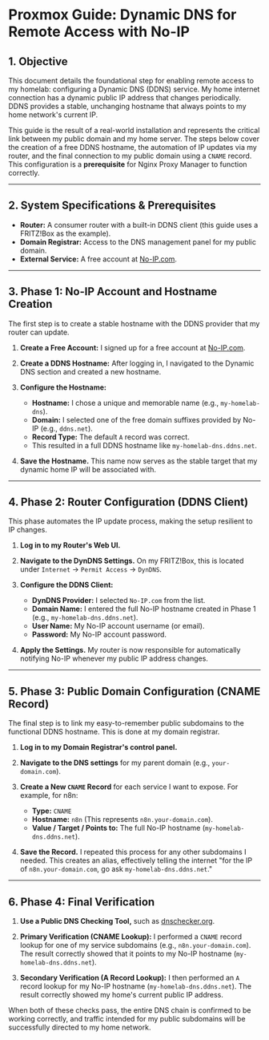 # Proxmox Guide: Dynamic DNS for Remote Access with No-IP

## 1. Objective

This document details the foundational step for enabling remote access to my homelab: configuring a Dynamic DNS (DDNS) service. My home internet connection has a dynamic public IP address that changes periodically. DDNS provides a stable, unchanging hostname that always points to my home network's current IP.

This guide is the result of a real-world installation and represents the critical link between my public domain and my home server. The steps below cover the creation of a free DDNS hostname, the automation of IP updates via my router, and the final connection to my public domain using a `CNAME` record. This configuration is a **prerequisite** for Nginx Proxy Manager to function correctly.

---

## 2. System Specifications & Prerequisites

*   **Router:** A consumer router with a built-in DDNS client (this guide uses a FRITZ!Box as the example).
*   **Domain Registrar:** Access to the DNS management panel for my public domain.
*   **External Service:** A free account at [No-IP.com](https://www.noip.com/).

---

## 3. Phase 1: No-IP Account and Hostname Creation

The first step is to create a stable hostname with the DDNS provider that my router can update.

1.  **Create a Free Account:** I signed up for a free account at [No-IP.com](https://www.noip.com/).

2.  **Create a DDNS Hostname:** After logging in, I navigated to the Dynamic DNS section and created a new hostname.

3.  **Configure the Hostname:**
    *   **Hostname:** I chose a unique and memorable name (e.g., `my-homelab-dns`).
    *   **Domain:** I selected one of the free domain suffixes provided by No-IP (e.g., `ddns.net`).
    *   **Record Type:** The default `A` record was correct.
    *   This resulted in a full DDNS hostname like `my-homelab-dns.ddns.net`.

4.  **Save the Hostname.** This name now serves as the stable target that my dynamic home IP will be associated with.

---

## 4. Phase 2: Router Configuration (DDNS Client)

This phase automates the IP update process, making the setup resilient to IP changes.

1.  **Log in to my Router's Web UI.**

2.  **Navigate to the DynDNS Settings.** On my FRITZ!Box, this is located under `Internet` -> `Permit Access` -> `DynDNS`.

3.  **Configure the DDNS Client:**
    *   **DynDNS Provider:** I selected `No-IP.com` from the list.
    *   **Domain Name:** I entered the full No-IP hostname created in Phase 1 (e.g., `my-homelab-dns.ddns.net`).
    *   **User Name:** My No-IP account username (or email).
    *   **Password:** My No-IP account password.

4.  **Apply the Settings.** My router is now responsible for automatically notifying No-IP whenever my public IP address changes.

---

## 5. Phase 3: Public Domain Configuration (CNAME Record)

The final step is to link my easy-to-remember public subdomains to the functional DDNS hostname. This is done at my domain registrar.

1.  **Log in to my Domain Registrar's control panel.**

2.  **Navigate to the DNS settings** for my parent domain (e.g., `your-domain.com`).

3.  **Create a New `CNAME` Record** for each service I want to expose. For example, for n8n:
    *   **Type:** `CNAME`
    *   **Hostname:** `n8n` (This represents `n8n.your-domain.com`).
    *   **Value / Target / Points to:** The full No-IP hostname (`my-homelab-dns.ddns.net`).

4.  **Save the Record.** I repeated this process for any other subdomains I needed. This creates an alias, effectively telling the internet "for the IP of `n8n.your-domain.com`, go ask `my-homelab-dns.ddns.net`."

---

## 6. Phase 4: Final Verification

1.  **Use a Public DNS Checking Tool,** such as [dnschecker.org](https://dnschecker.org/).

2.  **Primary Verification (CNAME Lookup):**
    I performed a `CNAME` record lookup for one of my service subdomains (e.g., `n8n.your-domain.com`). The result correctly showed that it points to my No-IP hostname (`my-homelab-dns.ddns.net`).

3.  **Secondary Verification (A Record Lookup):**
    I then performed an `A` record lookup for my No-IP hostname (`my-homelab-dns.ddns.net`). The result correctly showed my home's current public IP address.

When both of these checks pass, the entire DNS chain is confirmed to be working correctly, and traffic intended for my public subdomains will be successfully directed to my home network.
